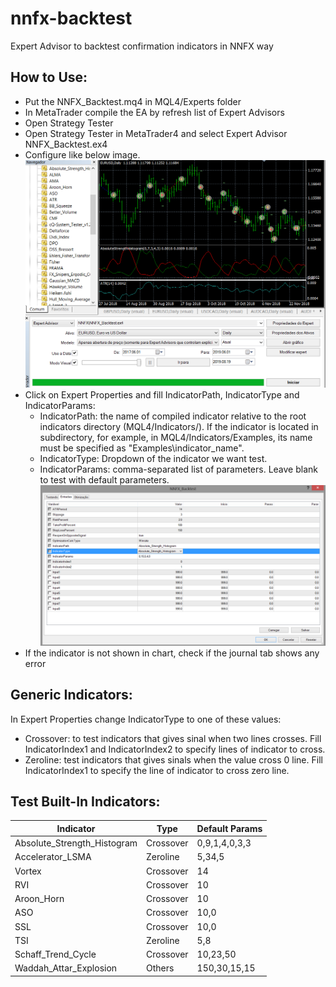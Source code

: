 # nnfx-backtest
Expert Advisor to backtest confirmation indicators in NNFX way

## How to Use:
* Put the NNFX_Backtest.mq4 in MQL4/Experts folder
* In MetaTrader compile the EA by refresh list of Expert Advisors
* Open Strategy Tester
* Open Strategy Tester in MetaTrader4 and select Expert Advisor NNFX_Backtest.ex4
* Configure like below image.
![run ea](./run_ea.png)
* Click on Expert Properties and fill IndicatorPath, IndicatorType and IndicatorParams:
    * IndicatorPath: the name of compiled indicator relative to the root indicators directory (MQL4/Indicators/). If the indicator is located in subdirectory, for example, in MQL4/Indicators/Examples, its name must be specified as "Examples\\indicator_name".
    * IndicatorType: Dropdown of the indicator we want test.
    * IndicatorParams: comma-separated list of parameters. Leave blank to test with default parameters.
![ea properties](./ea_properties.png)    
* If the indicator is not shown in chart, check if the journal tab shows any error

## Generic Indicators:
In Expert Properties change IndicatorType to one of these values: 
* Crossover: to test indicators that gives sinal when two lines crosses. Fill IndicatorIndex1 and IndicatorIndex2 to specify lines of indicator to cross.
* Zeroline: test indicators that gives sinals when the value cross 0 line. Fill IndicatorIndex1 to specify the line of indicator to cross zero line.

## Test Built-In Indicators:

Indicator | Type  | Default Params
--------- | ----- | --------------
Absolute_Strength_Histogram | Crossover | 0,9,1,4,0,3,3
Accelerator_LSMA | Zeroline | 5,34,5
Vortex | Crossover | 14
RVI | Crossover | 10
Aroon_Horn | Crossover | 10
ASO | Crossover | 10,0
SSL | Crossover | 10,0
TSI | Zeroline | 5,8
Schaff_Trend_Cycle | Crossover | 10,23,50
Waddah_Attar_Explosion | Others | 150,30,15,15